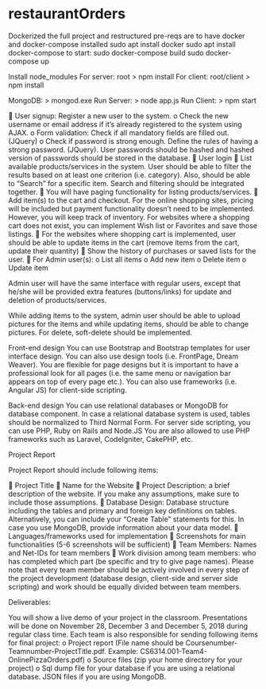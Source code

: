 # restaurantOrders

Dockerized the full project and restructured
pre-reqs are to have docker and docker-compose installed
sudo apt install docker
sudo apt install docker-compose
to start:
sudo docker-compose build
sudo docker-compose up

Install node_modules 
For server: root > npm install
For client: root/client > npm install

MongoDB: > mongod.exe
Run Server: > node app.js
Run Client: > npm start

	User signup: Register a new user to the system. 
o	Check the new username or email address if it’s already registered to the system using AJAX. 
o	Form validation: Check if all mandatory fields are filled out. (JQuery)
o	Check if password is strong enough. Define the rules of having a strong password. (JQuery). User passwords should be hashed and hashed version of passwords should be stored in the database.
	User login
	List available products/services in the system. User should be able to filter the results based on at least one criterion (i.e. category). Also, should be able to “Search” for a specific item.  Search and filtering should be integrated together.
	You will have paging functionality for listing products/services.
	Add item(s) to the cart and checkout. For the online shopping sites, pricing will be included but payment functionality doesn’t need to be implemented. However, you will keep track of inventory. For websites where a shopping cart does not exist, you can implement Wish list or Favorites and save those listings.
	For the websites where shopping cart is implemented, user should be able to update items in the cart (remove items from the cart, update their quantity)
	Show the history of purchases or saved lists for the user.
	For Admin user(s):
o	List all items
o	Add new item
o	Delete item
o	Update item

Admin user will have the same interface with regular users, except that he/she will be provided extra features (buttons/links) for update and deletion of products/services.

While adding items to the system, admin user should be able to upload pictures for the items and while updating items, should be able to change pictures.
For delete, soft-delete should be implemented.

Front-end design
You can use Bootstrap and Bootstrap templates for user interface design. You can also use design tools (i.e. FrontPage, Dream Weaver). You are flexible for page designs but it is important to have a professional look for all pages (i.e. the same menu or navigation bar appears on top of every page etc.). 
You can also use frameworks (i.e. Angular JS) for client-side scripting.

Back-end design
You can use relational databases or MongoDB for database component. In case a relational database system is used, tables should be normalized to Third Normal Form.
For server side scripting, you can use PHP, Ruby on Rails and Node.JS You are also allowed to use PHP frameworks such as Laravel, CodeIgniter, CakePHP, etc. 

Project Report

Project Report should include following items:

	Project Title 
	Name for the Website
	Project Description: a brief description of the website. If you make any assumptions, make sure to include those assumptions.
	Database Design: Database structure including the tables and primary and foreign key definitions on tables.  Alternatively, you can include your “Create Table” statements for this. In case you use MongoDB, provide information about your data model.
	Languages/frameworks used for implementation
	Screenshots for main functionalities (5-6 screenshots will be sufficient)
	Team Members: Names and Net-IDs for team members
	Work division among team members: who has completed which part (be specific and try to give page names). Please note that every team member should be actively involved in every step of the project development (database design, client-side and server side scripting) and work should be equally divided between team members.

Deliverables:

You will show a live demo of your project in the classroom. Presentations will be done on November 28, December 3 and December 5, 2018 during regular class time.
Each team is also responsible for sending following items for final project:
o	Project report (File name should be Coursenumber-Teamnumber-ProjectTitle.pdf.  Example: CS6314.001-Team4-OnlinePizzaOrders.pdf)
o	Source files (zip your home directory for your project)
o	Sql dump file for your database if you are using a relational database. JSON files if you are using MongoDB.
